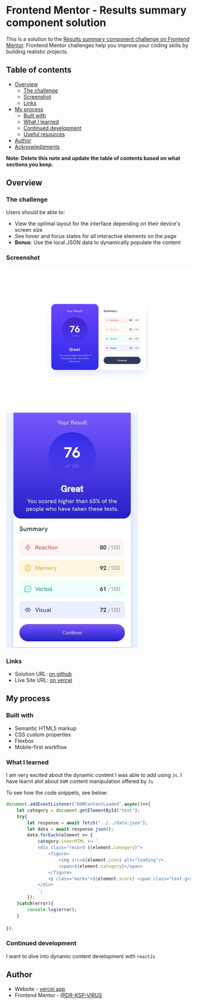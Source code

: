 # Frontend Mentor - Results summary component solution

This is a solution to the [Results summary component challenge on Frontend Mentor](https://www.frontendmentor.io/challenges/results-summary-component-CE_K6s0maV). Frontend Mentor challenges help you improve your coding skills by building realistic projects. 

## Table of contents

- [Overview](#overview)
  - [The challenge](#the-challenge)
  - [Screenshot](#screenshot)
  - [Links](#links)
- [My process](#my-process)
  - [Built with](#built-with)
  - [What I learned](#what-i-learned)
  - [Continued development](#continued-development)
  - [Useful resources](#useful-resources)
- [Author](#author)
- [Acknowledgments](#acknowledgments)

**Note: Delete this note and update the table of contents based on what sections you keep.**

## Overview

### The challenge

Users should be able to:

- View the optimal layout for the interface depending on their device's screen size
- See hover and focus states for all interactive elements on the page
- **Bonus**: Use the local JSON data to dynamically populate the content

### Screenshot

![Design preview for the results summary component coding challenge](./design/desktop-design.jpg)

![Design preview for the results summary component coding challenge](./design/mobile-solution-2.jpeg)


### Links

- Solution URL: [on github](https://github.com/DR-KSP-VIRUS/results-summary-component-main.git)
- Live Site URL: [on vercel](https://results-summary-component-main-liart.vercel.app/)

## My process

### Built with

- Semantic HTML5 markup
- CSS custom properties
- Flexbox
- Mobile-first workflow

### What I learned

I am very excited about the dynamic content I was able to add using `Js`.
I have learnt alot about `DOM` content manipulation offered by `Js`

To see how the code snippets, see below:

```js
document.addEventListener('DOMContentLoaded',async()=>{
    let category = document.getElementById("text");
    try{
        let response = await fetch("../../data.json");
        let data = await response.json();
        data.forEach(element => {
            category.innerHTML += `
            <div class="record ${element.category}">
                <figure>
                    <img src=${element.icon} alt="loading"/>
                    <span>${element.category}</span>
                </figure>
                <p class="marks">${element.score} <span class="text-gray">/100</span></p>
            </div>
            `;
        });
    }catch(error){
        console.log(error);
    }

});
```

### Continued development
I want to dive into dynamic content development with `reactJs`


## Author

- Website - [vercel app](https://results-summary-component-main-liart.vercel.app/)
- Frontend Mentor - [@DR-KSP-VIRUS](https://www.frontendmentor.io/profile/DR-KSP-VIRUS)